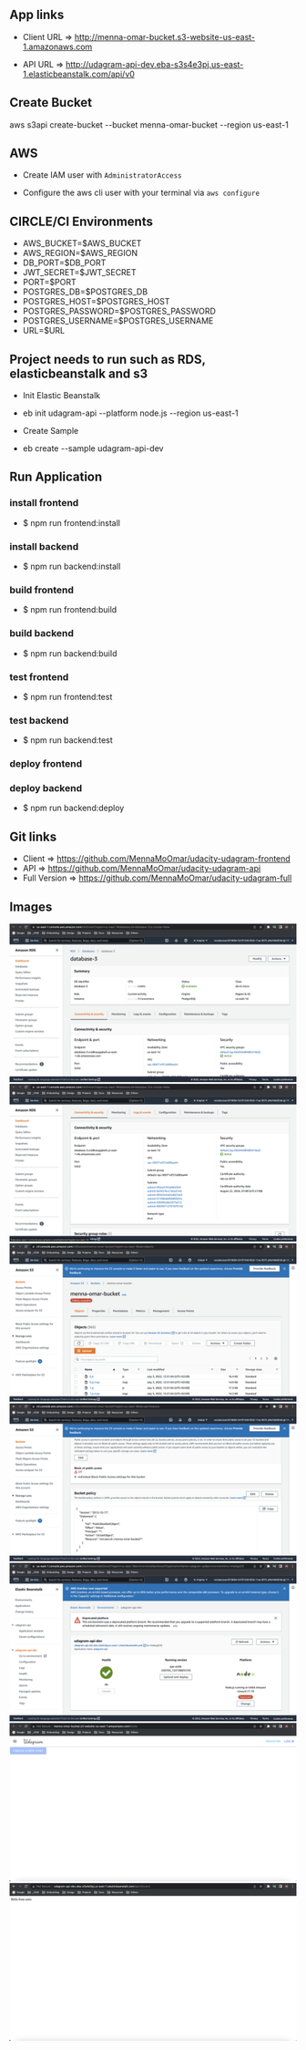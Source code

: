 ## App links

- Client URL => http://menna-omar-bucket.s3-website-us-east-1.amazonaws.com

- API URL => http://udagram-api-dev.eba-s3s4e3pj.us-east-1.elasticbeanstalk.com/api/v0


## Create Bucket
aws s3api create-bucket --bucket menna-omar-bucket --region us-east-1


## AWS
- Create IAM user with `AdministratorAccess`

- Configure the aws cli user with your terminal via `aws configure`

## CIRCLE/CI Environments
- AWS_BUCKET=$AWS_BUCKET
- AWS_REGION=$AWS_REGION
- DB_PORT=$DB_PORT
- JWT_SECRET=$JWT_SECRET
- PORT=$PORT
- POSTGRES_DB=$POSTGRES_DB
- POSTGRES_HOST=$POSTGRES_HOST
- POSTGRES_PASSWORD=$POSTGRES_PASSWORD
- POSTGRES_USERNAME=$POSTGRES_USERNAME
- URL=$URL

## Project needs to run such as RDS, elasticbeanstalk and s3

- Init Elastic Beanstalk
- eb init udagram-api --platform node.js --region us-east-1

- Create Sample
- eb create --sample udagram-api-dev

## Run Application
### install frontend
- $ npm run frontend:install
### install backend
- $ npm run backend:install
### build frontend
- $ npm run frontend:build
### build backend
- $ npm run backend:build
### test frontend
- $ npm run frontend:test
### test backend
- $ npm run backend:test
### deploy frontend
### deploy backend
- $ npm run backend:deploy

## Git links

- Client => https://github.com/MennaMoOmar/udacity-udagram-frontend
- API => https://github.com/MennaMoOmar/udacity-udagram-api
- Full Version => https://github.com/MennaMoOmar/udacity-udagram-full

## Images
![images](./documentation/images/database.png)
![images](./documentation/images/database2.png)
![images](./documentation/images/bucket.png)
![images](./documentation/images/bucket%20policy.png)
![images](./documentation/images/elastic.png)
![images](./documentation/images/deployed-frontend.png)
![images](./documentation/images/deployed-api.png)
